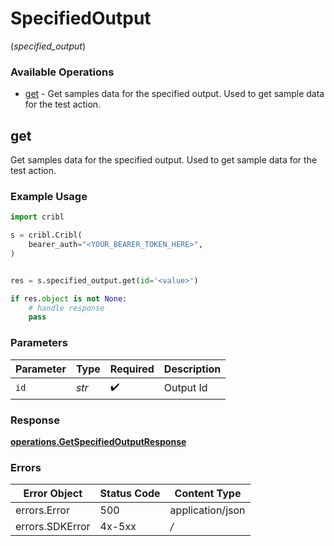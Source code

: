 # SpecifiedOutput
(*specified_output*)

### Available Operations

* [get](#get) - Get samples data for the specified output. Used to get sample data for the test action.

## get

Get samples data for the specified output. Used to get sample data for the test action.

### Example Usage

```python
import cribl

s = cribl.Cribl(
    bearer_auth="<YOUR_BEARER_TOKEN_HERE>",
)


res = s.specified_output.get(id='<value>')

if res.object is not None:
    # handle response
    pass

```

### Parameters

| Parameter          | Type               | Required           | Description        |
| ------------------ | ------------------ | ------------------ | ------------------ |
| `id`               | *str*              | :heavy_check_mark: | Output Id          |


### Response

**[operations.GetSpecifiedOutputResponse](../../models/operations/getspecifiedoutputresponse.md)**
### Errors

| Error Object     | Status Code      | Content Type     |
| ---------------- | ---------------- | ---------------- |
| errors.Error     | 500              | application/json |
| errors.SDKError  | 4x-5xx           | */*              |
